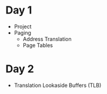 # Day 1

* Project
* Paging
  * Address Translation
  * Page Tables

# Day 2

* Translation Lookaside Buffers (TLB)
